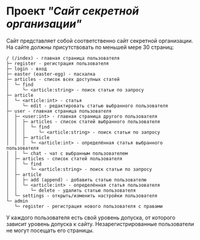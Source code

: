 # Проект _"Сайт секретной организации"_

Сайт представляет собой соответственно сайт секретной организации.
На сайте должны присутствовать по меньшей мере 30 страниц:

```
/ (/index) - главная страница пользователя
├─ register - регистрация пользователя
├─ login - вход
├─ easter (easter-egg) - пасхалка
├─ articles - список всех доступных статей
│  └─ find
│     └─ <article:string> - поиск статьи по запросу
├─ article
│  └─ <article:int> - статья
│     └─ edit - редактировать статью выбранного пользователя
├─ user - главная страница пользователя
│  ├─ <user:int> - главная страница другого пользователя
│  │  ├─ articles - список статей выбранного пользователя
│  │  │  └─ find
│  │  │     └─ <article:string> - поиск статьи по запросу
│  │  ├─ article
│  │  │  └─ <article:int> - определённая статья выбранного пользователя
│  │  └─ chat - чат с выбранным пользователем
│  ├─ articles - список статей пользователя
│  │  └─ find
│  │     └─ <article:string> - поиск статьи по запросу
│  ├─ article
│  │  ├─ add (append) - добавить статью пользователю
│  │  └─ <article:int> - определённая статья пользователя
│  │     └─ delete - удалить статью пользователя
│  └─ settings - открыть/изменить настройки пользователя
└─ admin
   └─ register - регистрация нового пользователя с правами
```

У каждого пользователя есть свой уровень допуска,
от которого зависит уровень допуска к сайту.
Незарегистрированные пользователи не могут посещать его страницы.
